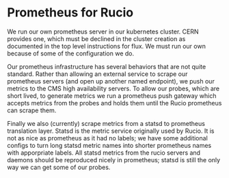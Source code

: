 # Prometheus for Rucio

We run our own prometheus server in our kubernetes cluster. 
CERN provides one, which must be declined in the cluster creation as documented in the top level instructions for flux.
We must run our own because of some of the configuration we do. 

Our prometheus infrastructure has several behaviors that are not quite standard. 
Rather than allowing an external service to scrape our prometheus servers (and open up another named endpoint), we push our metrics to the CMS high availability servers.
To allow our probes, which are short lived, to generate metrics we run a prometheus push gateway which accepts metrics from the probes and holds them until the Rucio prometheus can scrape them.

Finally we also (currently) scrape metrics from a statsd to prometheus translation layer. 
Statsd is the metric service originally used by Rucio. 
It is not as nice as prometheus as it had no labels; we have some additional configs to turn long statsd metric names into shorter prometheus names with apporpriate labels.
All statsd metrics from the rucio servers and daemons should be reproduced nicely in prometheus; statsd is still the only way we can get some of our probes.
